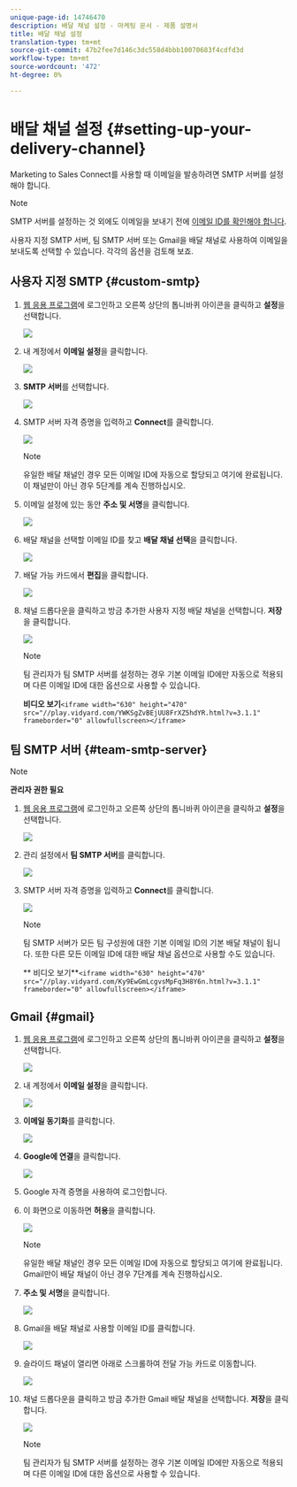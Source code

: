 ```yaml
---
unique-page-id: 14746470
description: 배달 채널 설정 - 마케팅 문서 - 제품 설명서
title: 배달 채널 설정
translation-type: tm+mt
source-git-commit: 47b2fee7d146c3dc558d4bbb10070683f4cdfd3d
workflow-type: tm+mt
source-wordcount: '472'
ht-degree: 0%

---
```



# 배달 채널 설정 {#setting-up-your-delivery-channel}

Marketing to Sales Connect를 사용할 때 이메일을 발송하려면 SMTP 서버를 설정해야 합니다.

>[!NOTE]
>
>SMTP 서버를 설정하는 것 외에도 이메일을 보내기 전에 [이메일 ID를 확인해야 합니다](http://docs.marketo.com/x/ewPh).

사용자 지정 SMTP 서버, 팀 SMTP 서버 또는 Gmail을 배달 채널로 사용하여 이메일을 보내도록 선택할 수 있습니다. 각각의 옵션을 검토해 보죠.

## 사용자 지정 SMTP {#custom-smtp}

1. [웹 응용 프로그램](http://toutapp.com/login)에 로그인하고 오른쪽 상단의 톱니바퀴 아이콘을 클릭하고 **설정**&#x200B;을 선택합니다.

   ![](assets/one.png)

1. 내 계정에서 **이메일 설정**&#x200B;을 클릭합니다.

   ![](assets/two.png)

1. **SMTP 서버**&#x200B;를 선택합니다.

   ![](assets/three.png)

1. SMTP 서버 자격 증명을 입력하고 **Connect**&#x200B;를 클릭합니다.

   ![](assets/four.png)

   >[!NOTE]
   >
   >유일한 배달 채널인 경우 모든 이메일 ID에 자동으로 할당되고 여기에 완료됩니다. 이 채널만이 아닌 경우 5단계를 계속 진행하십시오.

1. 이메일 설정에 있는 동안 **주소 및 서명**&#x200B;을 클릭합니다.

   ![](assets/five.png)

1. 배달 채널을 선택할 이메일 ID를 찾고 **배달 채널 선택**&#x200B;을 클릭합니다.

   ![](assets/six.png)

1. 배달 가능 카드에서 **편집**&#x200B;을 클릭합니다.

   ![](assets/seven-new.png)

1. 채널 드롭다운을 클릭하고 방금 추가한 사용자 지정 배달 채널을 선택합니다. **저장**&#x200B;을 클릭합니다.

   ![](assets/eight-new.png)

   >[!NOTE]
   >
   >팀 관리자가 팀 SMTP 서버를 설정하는 경우 기본 이메일 ID에만 자동으로 적용되며 다른 이메일 ID에 대한 옵션으로 사용할 수 있습니다.

   **비디오 보기**`<iframe width="630" height="470" src="//play.vidyard.com/YWKSgZvBEjUU8FrXZ5hdYR.html?v=3.1.1" frameborder="0" allowfullscreen></iframe>`

## 팀 SMTP 서버 {#team-smtp-server}

>[!NOTE]
>
>**관리자 권한 필요**

1. [웹 응용 프로그램](http://toutapp.com/login)에 로그인하고 오른쪽 상단의 톱니바퀴 아이콘을 클릭하고 **설정**&#x200B;을 선택합니다.

   ![](assets/nine.png)

1. 관리 설정에서 **팀 SMTP 서버**&#x200B;를 클릭합니다.

   ![](assets/ten.png)

1. SMTP 서버 자격 증명을 입력하고 **Connect**&#x200B;를 클릭합니다.

   ![](assets/eleven.png)

   >[!NOTE]
   >
   >팀 SMTP 서버가 모든 팀 구성원에 대한 기본 이메일 ID의 기본 배달 채널이 됩니다. 또한 다른 모든 이메일 ID에 대한 배달 채널 옵션으로 사용할 수도 있습니다.

   ** 비디오 보기**`<iframe width="630" height="470" src="//play.vidyard.com/Ky9EwGmLcgvsMpFq3H8Y6n.html?v=3.1.1" frameborder="0" allowfullscreen></iframe>`

## Gmail {#gmail}

1. [웹 응용 프로그램](http://toutapp.com/login)에 로그인하고 오른쪽 상단의 톱니바퀴 아이콘을 클릭하고 **설정**&#x200B;을 선택합니다.

   ![](assets/twelve.png)

1. 내 계정에서 **이메일 설정**&#x200B;을 클릭합니다.

   ![](assets/thirteen.png)

1. **이메일 동기화**&#x200B;를 클릭합니다.

   ![](assets/fourteen.png)

1. **Google에 연결**&#x200B;을 클릭합니다.

   ![](assets/fifteen.png)

1. Google 자격 증명을 사용하여 로그인합니다.
1. 이 화면으로 이동하면 **허용**&#x200B;을 클릭합니다.

   ![](assets/sixteen.png)

   >[!NOTE]
   >
   >유일한 배달 채널인 경우 모든 이메일 ID에 자동으로 할당되고 여기에 완료됩니다. Gmail만이 배달 채널이 아닌 경우 7단계를 계속 진행하십시오.

1. **주소 및 서명**&#x200B;을 클릭합니다.

   ![](assets/seventeen.png)

1. Gmail을 배달 채널로 사용할 이메일 ID를 클릭합니다.

   ![](assets/eighteen.png)

1. 슬라이드 패널이 열리면 아래로 스크롤하여 전달 가능 카드로 이동합니다.

   ![](assets/nineteen.png)

1. 채널 드롭다운을 클릭하고 방금 추가한 Gmail 배달 채널을 선택합니다. **저장**&#x200B;을 클릭합니다.

   ![](assets/twenty.png)

   >[!NOTE]
   >
   >팀 관리자가 팀 SMTP 서버를 설정하는 경우 기본 이메일 ID에만 자동으로 적용되며 다른 이메일 ID에 대한 옵션으로 사용할 수 있습니다.

